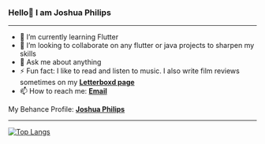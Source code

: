 ### Hello👋 I am Joshua Philips
<hr></hr>

- 🌱 I’m currently learning Flutter
- 👯 I’m looking to collaborate on any flutter or java projects to sharpen my skills
- 💬 Ask me about anything
- ⚡ Fun fact: I like to read and listen to music. I also write film reviews sometimes on my [**Letterboxd page**][letterboxd]
- 📫 How to reach me: [**Email**][email]

My Behance Profile: [**Joshua Philips**][behance]
<hr></hr>

[![Top Langs](https://github-readme-stats.vercel.app/api/top-langs/?username=joshua-philips&layout=compact&theme=dracula&custom_title=Top%20Languages)](https://github.com/anuraghazra/github-readme-stats)

[email]: mailto:philipsjoshua96@gmail.com
[letterboxd]: https://letterboxd.com/Joshua_Philips/
[behance]: https://www.behance.net/joshuaphilips
